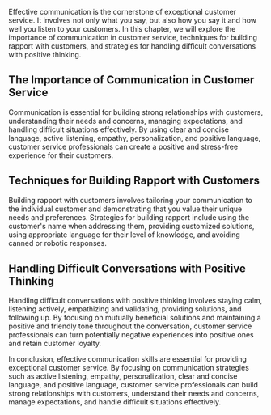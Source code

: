 
Effective communication is the cornerstone of exceptional customer service. It involves not only what you say, but also how you say it and how well you listen to your customers. In this chapter, we will explore the importance of communication in customer service, techniques for building rapport with customers, and strategies for handling difficult conversations with positive thinking.

The Importance of Communication in Customer Service
---------------------------------------------------

Communication is essential for building strong relationships with customers, understanding their needs and concerns, managing expectations, and handling difficult situations effectively. By using clear and concise language, active listening, empathy, personalization, and positive language, customer service professionals can create a positive and stress-free experience for their customers.

Techniques for Building Rapport with Customers
----------------------------------------------

Building rapport with customers involves tailoring your communication to the individual customer and demonstrating that you value their unique needs and preferences. Strategies for building rapport include using the customer's name when addressing them, providing customized solutions, using appropriate language for their level of knowledge, and avoiding canned or robotic responses.

Handling Difficult Conversations with Positive Thinking
-------------------------------------------------------

Handling difficult conversations with positive thinking involves staying calm, listening actively, empathizing and validating, providing solutions, and following up. By focusing on mutually beneficial solutions and maintaining a positive and friendly tone throughout the conversation, customer service professionals can turn potentially negative experiences into positive ones and retain customer loyalty.

In conclusion, effective communication skills are essential for providing exceptional customer service. By focusing on communication strategies such as active listening, empathy, personalization, clear and concise language, and positive language, customer service professionals can build strong relationships with customers, understand their needs and concerns, manage expectations, and handle difficult situations effectively.
